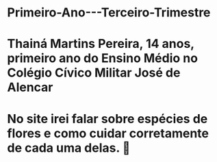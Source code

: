 # Primeiro-Ano---Terceiro-Trimestre
# Thainá Martins Pereira, 14 anos, primeiro ano do Ensino Médio no Colégio Cívico Militar José de Alencar
# No site irei falar sobre espécies de flores e como cuidar corretamente de cada uma delas. 💐
